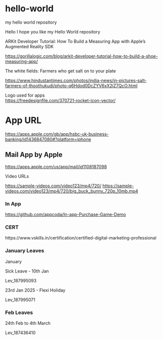 # hello-world
my hello world repository

Hello I hope you like my Hello World repository

ARKit Developer Tutorial: How To Build a Measuring App with Apple’s Augmented Reality SDK

https://gorillalogic.com/blog/arkit-developer-tutorial-how-to-build-a-shoe-measuring-app/

The white fields: Farmers who get salt on to your plate

https://www.hindustantimes.com/photos/india-news/in-pictures-salt-farmers-of-thoothukudi/photo-q6Hdod0DcZYV6xX2jZ7QcO.html

Logo used for apps <br />
https://freedesignfile.com/370721-rocket-icon-vector/


App URL
==========

https://apps.apple.com/gb/app/hsbc-uk-business-banking/id1436847080#?platform=iphone

<h2> Mail App by Apple </h2>

https://apps.apple.com/us/app/mail/id1108187098

Video URLs

https://sample-videos.com/video123/mp4/720/
https://sample-videos.com/video123/mp4/720/big_buck_bunny_720p_10mb.mp4


<h3>In App</h3>

https://github.com/appcoda/In-app-Purchase-Game-Demo


<h3>CERT</h3>
https://www.vskills.in/certification/certified-digital-marketing-professional

<h3>January Leaves</h3>

January

Sick Leave - 10th Jan

Lev_187995093

23rd Jan 2025 - Flexi Holiday

Lev_187995071


<h3>Feb Leaves</h3>

24th Feb to 4th March

Lev_187436410



